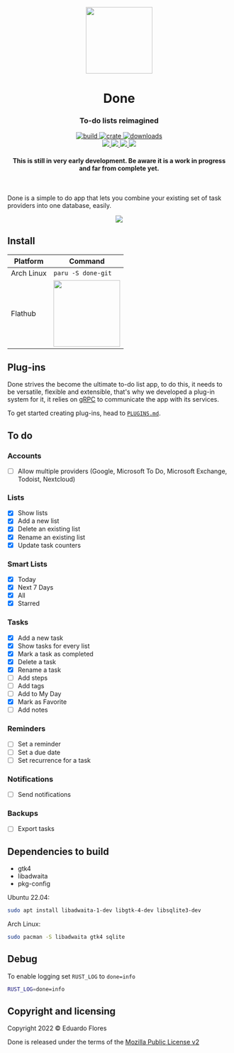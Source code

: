 <div align="center">
  <br>
  <img src="https://raw.githubusercontent.com/edfloreshz/done/main/data/icons/dev.edfloreshz.Done.svg" width="150" />
  <h1>Done</h1>
  <h3>To-do lists reimagined</h3>
  
  <a href="https://github.com/edfloreshz/done/actions/workflows/rust.yml">
    <img src="https://img.shields.io/github/workflow/status/edfloreshz/sensei/Rust?logo=GitHub" alt="build"/>
  </a>
  <a href="https://crates.io/crates/done">
    <img src="https://img.shields.io/crates/v/done?label=Done" alt="crate"/>
  </a>
   <a href="https://crates.io/crates/done">
    <img src="https://img.shields.io/crates/d/done" alt="downloads"/>
  </a>
  <br/>
  <a href="https://github.com/sponsors/edfloreshz">
    <img src="https://img.shields.io/badge/sponsor-30363D?style=for-the-badge&logo=GitHub-Sponsors&logoColor=#white"/>
  </a>
  <a href="https://matrix.to/#/#done-gh:matrix.org">
    <img src="https://img.shields.io/badge/matrix-000000?style=for-the-badge&logo=Matrix&logoColor=white"/>
  </a>
  <a href="https://github.com/edfloreshz/done">
    <img src="https://img.shields.io/badge/GitHub-100000?style=for-the-badge&logo=github&logoColor=white"/>
  </a>
  <a href="https://t.me/done_gh">
    <img src="https://img.shields.io/badge/Telegram-2CA5E0?style=for-the-badge&logo=telegram&logoColor=white"/>
  </a>
  <h4>This is still in very early development. Be aware it is a work in progress and far from complete yet.</h4>
  
</div>
<br/>

Done is a simple to do app that lets you combine your existing set of task providers into one database, easily.

<div align="center">
  <img src="https://raw.githubusercontent.com/edfloreshz/done/81ea1f6d32cd491d1893f9ba730f511bc1cb0aea/data/resources/screenshots/tasks.png"/>
</div>



## Install
| Platform   | Command                                 |
|------------|-----------------------------------------|
| Arch Linux | `paru -S done-git`                    |
| Flathub    | <a href="https://flathub.org/apps/details/dev.edfloreshz.Done"><img src="https://flathub.org/assets/badges/flathub-badge-en.png" width="150"/></a> |

## Plug-ins
Done strives the become the ultimate to-do list app, to do this, it needs to be versatile, flexible and extensible, 
that's why we developed a plug-in system for it, it relies on [gRPC](https://grpc.io/) to communicate the app with its services.

To get started creating plug-ins, head to [`PLUGINS.md`](PLUGINS.md).

## To do

### Accounts

- [ ] Allow multiple providers (Google, Microsoft To Do, Microsoft Exchange, Todoist, Nextcloud)

### Lists

- [x] Show lists
- [x] Add a new list
- [x] Delete an existing list
- [x] Rename an existing list
- [x] Update task counters

### Smart Lists
- [x] Today
- [x] Next 7 Days
- [x] All
- [x] Starred

### Tasks
- [x] Add a new task
- [x] Show tasks for every list
- [x] Mark a task as completed
- [x] Delete a task
- [x] Rename a task
- [ ] Add steps
- [ ] Add tags
- [ ] Add to My Day
- [x] Mark as Favorite
- [ ] Add notes

### Reminders
- [ ] Set a reminder
- [ ] Set a due date
- [ ] Set recurrence for a task

### Notifications
- [ ] Send notifications

### Backups
- [ ] Export tasks

## Dependencies to build
- gtk4
- libadwaita
- pkg-config

Ubuntu 22.04:
```bash
sudo apt install libadwaita-1-dev libgtk-4-dev libsqlite3-dev
```
Arch Linux:
```bash
sudo pacman -S libadwaita gtk4 sqlite
```

## Debug
To enable logging set `RUST_LOG` to `done=info`
```bash
RUST_LOG=done=info
```

Copyright and licensing
-----------------------

Copyright 2022 © Eduardo Flores

Done is released under the terms of the [Mozilla Public License v2](https://github.com/edfloreshz/done/blob/main/LICENSE)
